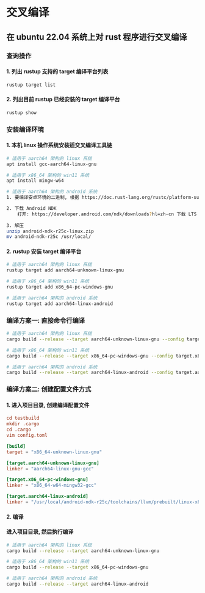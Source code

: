 # 交叉编译

## 在 ubuntu 22.04 系统上对 rust 程序进行交叉编译

### 查询操作

#### 1. 列出 rustup 支持的 target 编译平台列表

```sh
rustup target list
```

#### 2. 列出目前 rustup 已经安装的 target 编译平台

```sh
rustup show
```

### 安装编译环境

#### 1. 本机 linux 操作系统安装适交叉编译工具链

```sh
# 适用于 aarch64 架构的 linux 系统
apt install gcc-aarch64-linux-gnu

# 适用于 x86_64 架构的 win11 系统
apt install mingw-w64

# 适用于 aarch64 架构的 android 系统
1. 要编译安卓环境的二进制, 根据 https://doc.rust-lang.org/rustc/platform-support/android.html 这里的说明, 需要下载 Android NDK

2. 下载 Android NDK
    打开: https://developer.android.com/ndk/downloads?hl=zh-cn 下载 LTS linux 版本
    
3. 解压
unzip android-ndk-r25c-linux.zip
mv android-ndk-r25c /usr/local/
```

#### 2. rustup 安装 target 编译平台
```sh
# 适用于 aarch64 架构的 linux 系统
rustup target add aarch64-unknown-linux-gnu

# 适用于 x86_64 架构的 win11 系统
rustup target add x86_64-pc-windows-gnu

# 适用于 aarch64 架构的 android 系统
rustup target add aarch64-linux-android
```

### 编译方案一: 直接命令行编译

```sh
# 适用于 aarch64 架构的 linux 系统
cargo build --release --target aarch64-unknown-linux-gnu --config target.aarch64-unknown-linux-gnu.linker=\"aarch64-linux-gnu-gcc\"

# 适用于 x86_64 架构的 win11 系统
cargo build --release --target x86_64-pc-windows-gnu --config target.x86_64-pc-windows-gnu.linker=\"x86_64-w64-mingw32-gcc\"

# 适用于 aarch64 架构的 android 系统
cargo build --release --target aarch64-linux-android --config target.aarch64-linux-android.linker=\"/usr/local/android-ndk-r25c/toolchains/llvm/prebuilt/linux-x86_64/bin/aarch64-linux-android33-clang\"
```

### 编译方案二: 创建配置文件方式

#### 1. 进入项目目录, 创建编译配置文件

```toml
cd testbuild
mkdir .cargo
cd .cargo
vim config.toml

[build]
target = "x86_64-unknown-linux-gnu"

[target.aarch64-unknown-linux-gnu]
linker = "aarch64-linux-gnu-gcc"

[target.x86_64-pc-windows-gnu]
linker = "x86_64-w64-mingw32-gcc"

[target.aarch64-linux-android]
linker = "/usr/local/android-ndk-r25c/toolchains/llvm/prebuilt/linux-x86_64/bin/aarch64-linux-android33-clang"
```

#### 2. 编译

#### 进入项目目录, 然后执行编译

```sh
# 适用于 aarch64 架构的 linux 系统
cargo build --release --target aarch64-unknown-linux-gnu

# 适用于 x86_64 架构的 win11 系统
cargo build --release --target x86_64-pc-windows-gnu

# 适用于 aarch64 架构的 android 系统
cargo build --release --target aarch64-linux-android
```